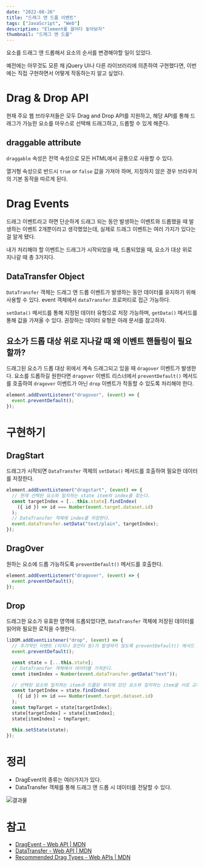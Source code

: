 ```yaml
---
date: "2022-08-26"
title: "드래그 앤 드롭 이벤트"
tags: ["JavaScript", "Web"]
description: "Element를 끌어다 놓아보자"
thumbnail: "드래그 앤 드롭"
---
```


요소를 드래그 앤 드롭해서 요소의 순서를 변경해야할 일이 있었다.

예전에는 아무것도 모른 채 jQuery UI나 다른 라이브러리에 의존하여 구현했다면, 이번에는 직접 구현하면서 어떻게 작동하는지 알고 싶었다.

# Drag & Drop API

현재 주요 웹 브라우저들은 모두 Drag and Drop API를 지원하고, 해당 API를 통해 드래그가 가능한 요소를 마우스로 선택해 드래그하고, 드롭할 수 있게 해준다.

## draggable attribute

`draggable` 속성은 전역 속성으로 모든 HTML에서 공통으로 사용할 수 있다.

열거형 속성으로 반드시 `true` or `false` 값을 가져야 하며, 지정하지 않은 경우 브라우저의 기본 동작을 따르게 된다.

# Drag Events

드래그 이벤트라고 하면 단순하게 드래그 되는 동안 발생하는 이벤트와 드롭했을 때 발생하는 이벤트 2개뿐이라고 생각했었는데, 실제로 드래그 이벤트는 여러 가지가 있다는 걸 알게 됐다.

내가 처리해야 할 이벤트는 드래그가 시작되었을 때, 드롭되었을 때, 요소가 대상 위로 지나갈 때 총 3가지다.

## DataTransfer Object

`DataTransfer` 객체는 드래그 앤 드롭 이벤트가 발생하는 동안 데이터를 유지하기 위해 사용할 수 있다. event 객체에서 `dataTransfer` 프로퍼티로 접근 가능하다.

`setData()` 메서드를 통해 지정된 데이터 유형으로 저장 가능하며, `getData()` 메서드를 통해 값을 가져올 수 있다. 권장하는 데이터 유형은 아래 문서를 참고하자.

## 요소가 드롭 대상 위로 지나갈 때 왜 이벤트 핸들링이 필요할까?

드래그된 요소가 드롭 대상 위에서 계속 드래그되고 있을 때 `dragover` 이벤트가 발생한다. 요소를 드롭하길 원한다면 `dragover` 이벤트 리스너에서 `preventDefault()` 메서드를 호출하여 `dragover` 이벤트가 아닌 `drop` 이벤트가 작동할 수 있도록 처리해야 한다.

```jsx
element.addEventListener("dragover", (event) => {
  event.preventDefault();
});
```

# 구현하기

## DragStart

드래그가 시작되면 `DataTransfer` 객체의 `setData()` 메서드를 호출하여 필요한 데이터를 저장한다.

```jsx
element.addEventListener("dragstart", (event) => {
  // 현재 선택된 요소와 일치하는 state item의 index를 찾는다.
  const targetIndex = [...this.state].findIndex(
    ({ id }) => id === Number(event.target.dataset.id)
  );
  // DataTransfer 객체에 index를 저장한다.
  event.dataTransfer.setData("text/plain", targetIndex);
});
```

## DragOver

원하는 요소에 드롭 가능하도록 `preventDefault()` 메서드를 호출한다.

```jsx
element.addEventListener("dragover", (event) => {
  event.preventDefault();
});
```

## Drop

드래그한 요소가 유효한 영역에 드롭되었다면, `DataTransfer` 객체에 저장된 데이터를 읽어와 필요한 로직을 수행한다.

```jsx
liDOM.addEventListener("drop", (event) => {
  // 추가적인 이벤트 (터치나 포인터 등)가 발생하지 않도록 preventDefault() 메서드 호출
  event.preventDefault();

  const state = [...this.state];
  // DataTransfer 객체에서 데이터를 가져온다.
  const itemIndex = Number(event.dataTransfer.getData("text"));

  // 선택된 요소와 일치하는 item과 드롭된 위치에 있던 요소와 일치하는 item을 서로 교체한다.
  const targetIndex = state.findIndex(
    ({ id }) => id === Number(event.target.dataset.id)
  );
  const tmpTarget = state[targetIndex];
  state[targetIndex] = state[itemIndex];
  state[itemIndex] = tmpTarget;

  this.setState(state);
});
```

# 정리

- DragEvent의 종류는 여러가지가 있다.
- DataTransfer 객체를 통해 드래그 앤 드롭 시 데이터를 전달할 수 있다.

![결과물](/images/post/20220826-drag-and-drop-event/result.gif)

# 참고

- [DragEvent - Web API | MDN](https://developer.mozilla.org/ko/docs/Web/API/DragEvent)
- [DataTransfer - Web API | MDN](https://developer.mozilla.org/ko/docs/Web/API/DataTransfer)
- [Recommended Drag Types - Web APIs | MDN](https://developer.mozilla.org/en-US/docs/Web/API/HTML_Drag_and_Drop_API/Recommended_drag_types)
